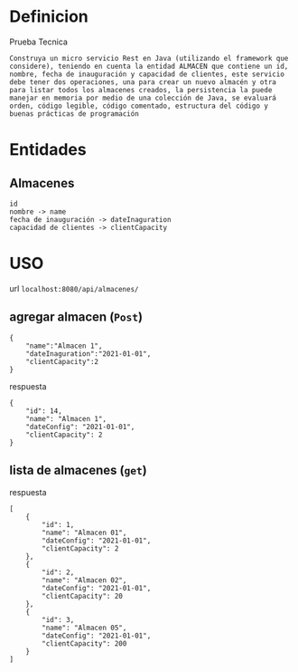 # Definicion

Prueba Tecnica 
```
Construya un micro servicio Rest en Java (utilizando el framework que considere), teniendo en cuenta la entidad ALMACEN que contiene un id, nombre, fecha de inauguración y capacidad de clientes, este servicio debe tener dos operaciones, una para crear un nuevo almacén y otra para listar todos los almacenes creados, la persistencia la puede manejar en memoria por medio de una colección de Java, se evaluará orden, código legible, código comentado, estructura del código y buenas prácticas de programación
```


# Entidades
 
## Almacenes
	id
	nombre -> name
	fecha de inauguración -> dateInaguration
	capacidad de clientes -> clientCapacity


# USO
  url `localhost:8080/api/almacenes/`


## agregar almacen (`Post`)
```
{
	"name":"Almacen 1",
	"dateInaguration":"2021-01-01",
	"clientCapacity":2
}
```
respuesta
```
{
    "id": 14,
    "name": "Almacen 1",
    "dateConfig": "2021-01-01",
    "clientCapacity": 2
}
```

## lista de almacenes (`get`)

respuesta
```
[
    {
        "id": 1,
        "name": "Almacen 01",
        "dateConfig": "2021-01-01",
        "clientCapacity": 2
    },
    {
        "id": 2,
        "name": "Almacen 02",
        "dateConfig": "2021-01-01",
        "clientCapacity": 20
    },
    {
        "id": 3,
        "name": "Almacen 05",
        "dateConfig": "2021-01-01",
        "clientCapacity": 200
    }
]
```